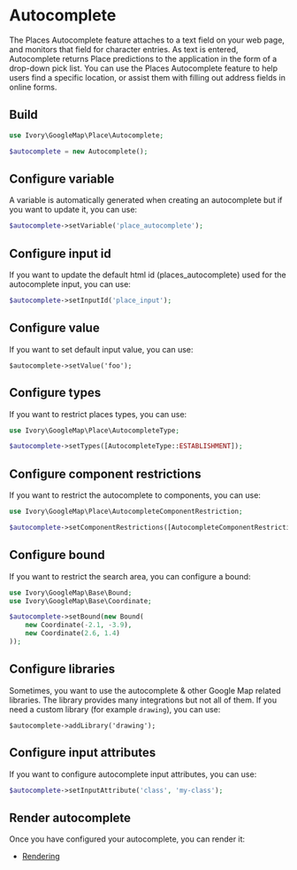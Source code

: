 # Autocomplete

The Places Autocomplete feature attaches to a text field on your web page, and monitors that field for character
entries. As text is entered, Autocomplete returns Place predictions to the application in the form of a drop-down pick
list. You can use the Places Autocomplete feature to help users find a specific location, or assist them with filling
out address fields in online forms.

## Build

``` php
use Ivory\GoogleMap\Place\Autocomplete;

$autocomplete = new Autocomplete();
```

## Configure variable

A variable is automatically generated when creating an autocomplete but if you want to update it, you can use:

``` php
$autocomplete->setVariable('place_autocomplete');
```

## Configure input id

If you want to update the default html id (places_autocomplete) used for the autocomplete input, you can use:

``` php
$autocomplete->setInputId('place_input');
```

## Configure value

If you want to set default input value, you can use:

``` pphp
$autocomplete->setValue('foo');
```

## Configure types

If you want to restrict places types, you can use:

``` php
use Ivory\GoogleMap\Place\AutocompleteType;

$autocomplete->setTypes([AutocompleteType::ESTABLISHMENT]);
```

## Configure component restrictions

If you want to restrict the autocomplete to components, you can use:

``` php
use Ivory\GoogleMap\Place\AutocompleteComponentRestriction;

$autocomplete->setComponentRestrictions([AutocompleteComponentRestriction::COUNTRY => 'fr']);
```

## Configure bound

If you want to restrict the search area, you can configure a bound: 

``` php
use Ivory\GoogleMap\Base\Bound;
use Ivory\GoogleMap\Base\Coordinate;

$autocomplete->setBound(new Bound(
    new Coordinate(-2.1, -3.9), 
    new Coordinate(2.6, 1.4)
));
```

## Configure libraries

Sometimes, you want to use the autocomplete & other Google Map related libraries. The library provides many 
integrations but not all of them. If you need a custom library (for example `drawing`), you can use:

```
$autocomplete->addLibrary('drawing');
```

## Configure input attributes

If you want to configure autocomplete input attributes, you can use:

``` php
$autocomplete->setInputAttribute('class', 'my-class');
```

## Render autocomplete

Once you have configured your autocomplete, you can render it:

- [Rendering](/doc/helper/index.md)
